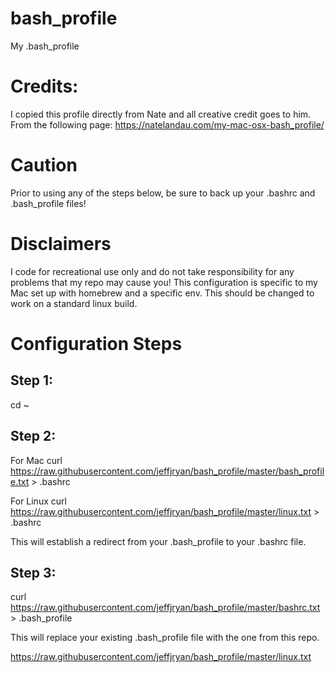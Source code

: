 # bash_profile
My .bash_profile
# Credits:  
I copied this profile directly from Nate and all creative credit goes to him.  From the following page: https://natelandau.com/my-mac-osx-bash_profile/

# Caution
Prior to using any of the steps below, be sure to back up your .bashrc and .bash_profile files!

# Disclaimers
I code for recreational use only and do not take responsibility for any problems that my repo may cause you!
This configuration is specific to my Mac set up with homebrew and a specific env.  This should be changed to work on a standard linux build.

# Configuration Steps
## Step 1: 
  cd ~
## Step 2:
For Mac curl https://raw.githubusercontent.com/jeffjryan/bash_profile/master/bash_profile.txt > .bashrc

For Linux curl https://raw.githubusercontent.com/jeffjryan/bash_profile/master/linux.txt > .bashrc

This will establish a redirect from your .bash_profile to your .bashrc file.
## Step 3:
curl https://raw.githubusercontent.com/jeffjryan/bash_profile/master/bashrc.txt > .bash_profile

This will replace your existing .bash_profile file with the one from this repo.



https://raw.githubusercontent.com/jeffjryan/bash_profile/master/linux.txt
